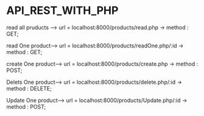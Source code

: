 # API_REST_WITH_PHP

read all pruducts --> url = localhost:8000/products/read.php -> method : GET;

read One product--> url = localhost:8000/products/readOne.php/:id -> method : GET;

create One product--> url = localhost:8000/products/create.php -> method : POST;

Delets One product--> url = localhost:8000/products/delete.php/:id -> method : DELETE;

Update One product--> url = localhost:8000/products/Update.php/:id -> method : POST;

